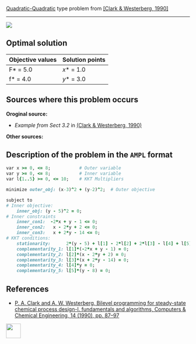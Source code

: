 [Quadratic-Quadratic](/test-problems/QP-QP-problems) type problem from [\[Clark & Westerberg, 1990\]][Clark & Westerberg, 1990]

---

![](https://github.com/basblsolver/test-problems/wiki/images/cw_1990_02_eq.jpg)

## Optimal solution

Objective values   | Solution points         |
------------------ | ----------------------- |
F* = 5.0           | _x_* = 1.0              |
f* = 4.0           | _y_* = 3.0              |

## Sources where this problem occurs

__Oroginal source:__

 - _Example from Sect 3.2_ in [(Clark & Westerberg, 1990)][Clark & Westerberg, 1990]

__Other sources:__

## Description of the problem in the `AMPL` format

```ruby
var x >= 0, <= 8;           # Outer variable
var y >= 0, <= 8;           # Inner variable
var l{1..5} >= 0, <= 10;    # KKT Multipliers

minimize outer_obj: (x-3)^2 + (y-2)^2;  # Outer objective

subject to
# Inner objective:
    inner_obj: (y - 5)^2 = 0;
# Inner constraints
    inner_con1:  -2*x + y - 1 <= 0;
    inner_con2:   x - 2*y + 2 <= 0;
    inner_con3:   x + 2*y - 14 <= 0;
# KKT conditions:
    stationarity:      2*(y - 5) + l[1] - 2*l[2] + 2*l[3] - l[4] + l[5] = 0;
    complementarity_1: l[1]*(-2*x + y - 1) = 0;
    complementarity_2: l[2]*(x - 2*y + 2) = 0;
    complementarity_3: l[3]*(x + 2*y - 14) = 0;
    complementarity_4: l[4]*y = 0;
    complementarity_5: l[5]*(y - 8) = 0;
```

##  References

 - [P. A. Clark and A. W. Westerberg, Bilevel programming for steady-state chemical process design-I. fundamentals and algorithms, Computers & Chemical Engineering, 14 (1990), pp. 87–97](https://doi.org/10.1016/0098-1354(90)87007-C)

[<img src="http://www.interupgrade.com/images/pfeil-backbutton.png" width="40" height="40">](/test-problems/QP-QP-problems "Back to summary of QP-QP type problems")

[Clark & Westerberg, 1990]: https://doi.org/10.1016/0098-1354(90)87007-C

